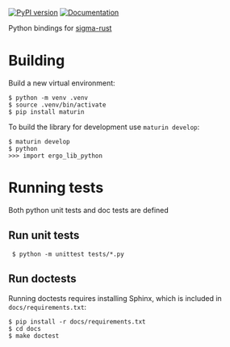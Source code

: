 [![PyPI version](https://badge.fury.io/py/ergo-lib-python.svg)](https://badge.fury.io/py/ergo-lib-python)
[![Documentation](https://readthedocs.org/projects/ergo-lib-python/badge/?version=latest&style=flat)](https://ergo-lib-python.readthedocs.io)

Python bindings for [sigma-rust](https://github.com/ergoplatform/sigma-rust)

# Building
Build a new virtual environment:

    $ python -m venv .venv
    $ source .venv/bin/activate
    $ pip install maturin
To build the library for development use `maturin develop`:

    $ maturin develop
    $ python
    >>> import ergo_lib_python

# Running tests
Both python unit tests and doc tests are defined
## Run unit tests
     $ python -m unittest tests/*.py
## Run doctests
Running doctests requires installing Sphinx, which is included in `docs/requirements.txt`:
 
    $ pip install -r docs/requirements.txt
    $ cd docs
    $ make doctest
